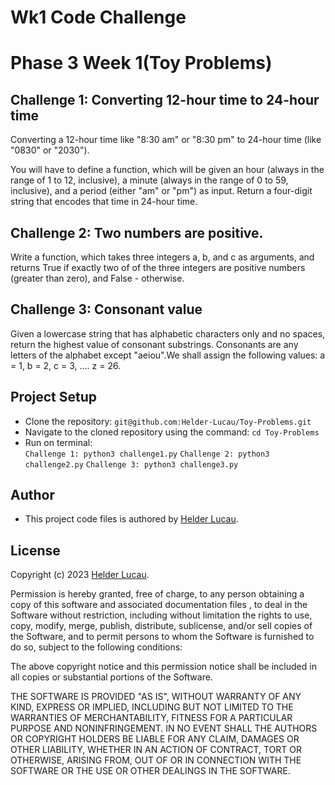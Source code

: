 # Wk1 Code Challenge

# Phase 3 Week 1(Toy Problems)

## Challenge 1: Converting 12-hour time to 24-hour time

Converting a 12-hour time like "8:30 am" or "8:30 pm" to 24-hour time (like "0830" or "2030").

You will have to define a function, which will be given an hour (always in the range of 1 to 12, inclusive), a minute (always in the range of 0 to 59, inclusive), and a period (either "am" or "pm") as input. Return a four-digit string that encodes that time in 24-hour time.

## Challenge 2: Two numbers are positive.

Write a function, which takes three integers a, b, and c as arguments, and returns True if exactly two of of the three integers are positive numbers (greater than zero), and False - otherwise.

## Challenge 3: Consonant value

Given a lowercase string that has alphabetic characters only and no spaces, return the highest value of consonant substrings. Consonants are any letters of the alphabet except "aeiou".We shall assign the following values: a = 1, b = 2, c = 3, .... z = 26.

## Project Setup 

* Clone the repository: `git@github.com:Helder-Lucau/Toy-Problems.git`
* Navigate to the cloned repository using the command: `cd Toy-Problems`
* Run on terminal:  
```Challenge 1: python3 challenge1.py```
```Challenge 2: python3 challenge2.py```
```Challenge 3: python3 challenge3.py```

## Author
* This project code files is authored by [Helder Lucau](https://github.com/Helder-Lucau).

## License

Copyright (c) 2023 [Helder Lucau](https://github.com/Helder-Lucau).

Permission is hereby granted, free of charge, to any person obtaining a copy of this software and associated documentation files , to deal in the Software without restriction, including without limitation the rights to use, copy, modify, merge, publish, distribute, sublicense, and/or sell copies of the Software, and to permit persons to whom the Software is furnished to do so, subject to the following conditions:

The above copyright notice and this permission notice shall be included in all copies or substantial portions of the Software.

THE SOFTWARE IS PROVIDED "AS IS", WITHOUT WARRANTY OF ANY KIND, EXPRESS OR
IMPLIED, INCLUDING BUT NOT LIMITED TO THE WARRANTIES OF MERCHANTABILITY,
FITNESS FOR A PARTICULAR PURPOSE AND NONINFRINGEMENT. IN NO EVENT SHALL THE
AUTHORS OR COPYRIGHT HOLDERS BE LIABLE FOR ANY CLAIM, DAMAGES OR OTHER
LIABILITY, WHETHER IN AN ACTION OF CONTRACT, TORT OR OTHERWISE, ARISING FROM, OUT OF OR IN CONNECTION WITH THE SOFTWARE OR THE USE OR OTHER DEALINGS IN THE SOFTWARE.




